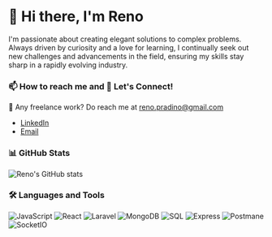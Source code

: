 # 👋 Hi there, I'm Reno

I'm passionate about creating elegant solutions to complex problems. Always driven by curiosity and a love for learning, I continually seek out new challenges and advancements in the field, ensuring my skills stay sharp in a rapidly evolving industry.

### 📫 How to reach me and 💬 Let's Connect!
💼 Any freelance work? Do reach me at reno.pradino@gmail.com
- [LinkedIn](https://www.linkedin.com/in/renoalane)
- [Email](mailto:renopradino@gmail.com?subject=Hi&body=Hello%20Reno%2C%20i%20found%20your%20contact%20from%20your%20Github%20Account)


### 📊 GitHub Stats
![Reno's GitHub stats](https://github-readme-stats.vercel.app/api?username=renoalane&theme=merko&show_icons=true&hide_border=false&count_private=false)

### 🛠️ Languages and Tools
![JavaScript](https://img.shields.io/badge/-JavaScript-black?style=flat-square&logo=javascript)
![React](https://img.shields.io/badge/-React-black?style=flat-square&logo=react)
![Laravel](https://img.shields.io/badge/Laravel-FF2D20?logo=laravel&logoColor=white)
![MongoDB](https://img.shields.io/badge/-MongoDB-13aa52?style=for-the-badge&logo=mongodb&logoColor=white)
![SQL](https://img.shields.io/badge/-SQL-000?&logo=MySQL&logoColor=4479A1)
![Express](https://img.shields.io/badge/Express.js-000000?logo=express&logoColor=fff&style=flat)
![Postmane](https://img.shields.io/badge/Postman-FF6C37?style=for-the-badge&logo=Postman&logoColor=white)
![SocketIO](https://img.shields.io/badge/Socket.io-010101??style=flat-square&logo=Socket.io&logoColor=white)
